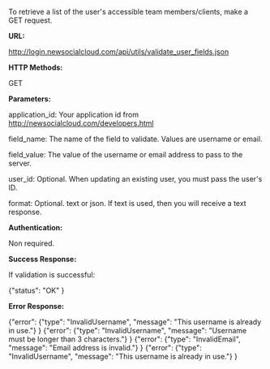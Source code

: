 To retrieve a list of the user's accessible team members/clients, make a GET request.

**URL:**

http://login.newsocialcloud.com/api/utils/validate_user_fields.json

**HTTP Methods:**

GET

**Parameters:**

<p>application_id: Your application id from <a href='http://newsocialcloud.com/developers.html'>http://newsocialcloud.com/developers.html</a></p>
<p>field_name: The name of the field to validate. Values are username or email.</p>
<p>field_value: The value of the username or email address to pass to the server.</p>
<p>user_id: Optional. When updating an existing user, you must pass the user's ID.</p>
<p>format: Optional. text or json. If text is used, then you will receive a text response.</p>

**Authentication:**

Non required.

**Success Response:**

If validation is successful:

{"status": "OK" }

**Error Response:**

{"error": {"type": "InvalidUsername", "message": "This username is already in use."} }
{"error": {"type": "InvalidUsername", "message": "Username must be longer than 3 characters."} }
{"error": {"type": "InvalidEmail", "message": "Email address is invalid."} }
{"error": {"type": "InvalidUsername", "message": "This username is already in use."} }